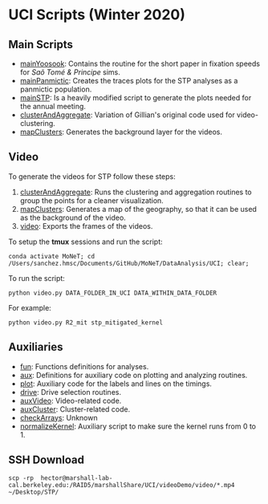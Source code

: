 # UCI Scripts (Winter 2020)

##  Main Scripts

* [mainYoosook](./mainYoosook.py): Contains the routine for the short paper in fixation speeds for _Saõ Tomé & Principe_ sims.
* [mainPanmictic](./mainPanmictic): Creates the traces plots for the STP analyses as a panmictic population.
* [mainSTP](./mainSTP.py): Is a heavily modified script to generate the plots needed for the annual meeting.
* [clusterAndAggregate](./clusterAndAggregate.py): Variation of Gillian's original code used for video-clustering.
* [mapClusters](./mapClusters.py): Generates the background layer for the videos.


##  Video

To generate the videos for STP follow these steps:

1. [clusterAndAggregate](https://github.com/Chipdelmal/MoNeT/blob/master/DataAnalysis/UCI/clusterAndAggregate.py): Runs the clustering and aggregation routines to group the points for a cleaner visualization.
2. [mapClusters](https://github.com/Chipdelmal/MoNeT/blob/master/DataAnalysis/UCI/mapClusters.py): Generates a map of the geography, so that it can be used as the background of the video.
3. [video](https://github.com/Chipdelmal/MoNeT/blob/master/DataAnalysis/UCI/video.py): Exports the frames of the videos.


To setup the **tmux** sessions and run the script:

```
conda activate MoNeT; cd /Users/sanchez.hmsc/Documents/GitHub/MoNeT/DataAnalysis/UCI; clear;
```

To run the script:

```
python video.py DATA_FOLDER_IN_UCI DATA_WITHIN_DATA_FOLDER
```

For example:

```
python video.py R2_mit stp_mitigated_kernel
```


##  Auxiliaries

* [fun](./fun.py): Functions definitions for analyses.
* [aux](./aux.py): Definitions for auxiliary code on plotting and analyzing routines.
* [plot](./plot.py): Auxiliary code for the labels and lines on the timings.
* [drive](./drive.py): Drive selection routines.
* [auxVideo](./auxVideo.py): Video-related code.
* [auxCluster](./auxCluster.py): Cluster-related code.
* [checkArrays](./checkArrays.py): Unknown
* [normalizeKernel](./normalizeKernel.py): Auxiliary script to make sure the kernel runs from 0 to 1.


## SSH Download

```
scp -rp  hector@marshall-lab-cal.berkeley.edu:/RAID5/marshallShare/UCI/videoDemo/video/*.mp4 ~/Desktop/STP/
```
